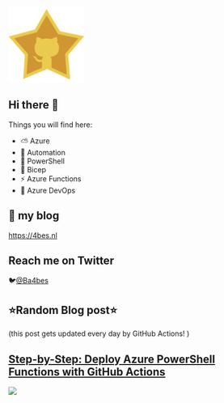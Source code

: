 ![Github Star](Assets/github-stars-logo_Color.png)

## Hi there 👋

Things you will find here:
- ⛅ Azure
- 🚗 Automation
- 🐚 PowerShell
- 💪 Bicep
- ⚡ Azure Functions
- 🚀 Azure DevOps


## 📝 my blog
<https://4bes.nl>

## Reach me on Twitter
🐦[@Ba4bes](https://twitter.com/Ba4bes)

<!---
- 🔭 I’m currently working on ...
- 🌱 I’m currently learning ...
- 👯 I’m looking to collaborate on ...
- 🤔 I’m looking for help with ...
- 💬 Ask me about ...
- 📫 How to reach me: ...
- 😄 Pronouns: ...
- ⚡ Fun fact: I have a standard poodle 🐩

-->

## ⭐Random Blog post⭐

(this post gets updated every day by GitHub Actions! )

<!-- Link -->
## [Step-by-Step: Deploy Azure PowerShell Functions with GitHub Actions](https://4bes.nl/2021/01/17/step-by-step-deploy-azure-powershell-functions-with-github-actions/)

<a href="https://4bes.nl/2021/01/17/step-by-step-deploy-azure-powershell-functions-with-github-actions/"><img src="https://4bes.nl/wp-content/uploads/2021/01/GitHubFunctionDeploytn2.png" height="250px"></a>


